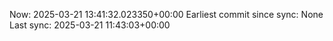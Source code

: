 Now: 2025-03-21 13:41:32.023350+00:00 Earliest commit since sync: None Last sync: 2025-03-21 11:43:03+00:00

